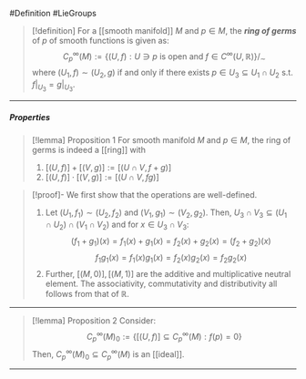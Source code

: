 #Definition #LieGroups 

> [!definition]
> For a [[smooth manifold]] $M$ and $p\in M$, the ***ring of germs*** of $p$ of smooth functions is given as: $$C^\infty_{p}(M):=\{ (U,f):U\ni p\text{ is open and }f\in C^\infty(U,\mathbb{R}) \} /_{\sim}$$
> where $(U_{1},f)\sim(U_{2},g)$ if and only if there exists $p\in U_{3}\subseteq U_{1}\cap U_{2}$ s.t. $f|_{U_{3}}=g|_{U_{3}}$. 
---
##### Properties
> [!lemma] Proposition 1
> For smooth manifold $M$ and $p\in M$, the ring of germs is indeed a [[ring]] with 
> 1. $[(U,f)]+[(V,g)]:=[(U\cap V,f+g)]$
> 2. $[(U,f)]\cdot[(V,g)]:=[(U\cap V,fg)]$

> [!proof]-
> We first show that the operations are well-defined.
> 1. Let $(U_{1},f_{1})\sim(U_{2},f_{2})$ and $(V_{1},g_{1})\sim(V_{2},g_{2})$. Then, $U_{3}\cap V_{3}\subseteq(U_{1}\cap U_{2})\cap(V_{1}\cap V_{2})$ and for $x\in U_{3}\cap V_{3}$: $$(f_{1}+g_{1})(x)=f_{1}(x)+g_{1}(x)=f_{2}(x)+g_{2}(x)=(f_{2}+g_{2})(x)$$$$f_{1}g_{1}(x)=f_{1}(x)g_{1}(x)=f_{2}(x)g_{2}(x)=f_{2}g_{2}(x)$$
> 2. Further, $[(M,0)],[(M,1)]$ are the additive and multiplicative neutral element.
>    The associativity, commutativity and distributivity all follows from that of $\mathbb{R}$.
---
> [!lemma] Proposition 2
> Consider: $$C_{p}^\infty(M)_{0}:=\{ [(U,f)]\subseteq C_{p}^\infty(M):f(p)=0 \}$$Then, $C_{p}^\infty(M)_{0}\subseteq C_{p}^\infty(M)$ is an [[ideal]].
---
